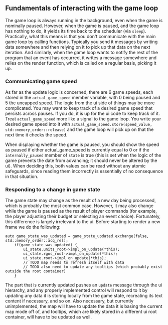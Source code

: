 ## Fundamentals of interacting with the game loop

The game loop is always running in the background, even when the game is nominally paused. However, when the game is paused, and the game loop has nothing to do, it yields its time back to the scheduler (via `sleep`). Practically, what this means is that you don't communicate with the main game loop by calling functions. Typically you send it messages by writing data somewhere and then relying on it to pick up that data on the next iteration. And similarly, when the game loop wants to notify the rest of the program that an event has occurred, it writes a message somewhere and relies on the render function, which is called on a regular basis, picking it up.

### Communicating game speed

As far as the update logic is concerned, there are 6 game speeds, each stored in the `actual_game_speed` member variable, with 0 being paused and 5 the uncapped speed. The logic from the ui side of things may be more complicated. You may want to keep track of a desired game speed that persists across pauses. If you do, it is up for the ui code to keep track of it. Treat `actual_game_speed` more like a signal to the game loop. You write your desired game speed into it with `actual_game_speed.store(speed_value, std::memory_order::release)` and the game loop will pick up on that the next time it checks the speed.

When displaying whether the game is paused, you should show the speed as paused if either actual_game_speed is currently equal to 0 or if the `internally_paused` member of `state` is true (this is set when the logic of the game prevents the date from advancing; it should never be altered by the ui). When deciding this, both values can be read without any atomic safeguards, since reading them incorrectly is essentially of no consequence in that situation.

### Responding to a change in game state

The game state may change as the result of a new day being processed, which is probably the most common case. However, it may also change while the game is paused as the result of player commands (for example, the player adjusting their budget or selecting an event choice). Fortunately, this difference is largely irrelevant to the ui. Before starting to render a new frame we do the following:
```
auto game_state_was_updated = game_state_updated.exchange(false, std::memory_order::acq_rel);
	if(game_state_was_updated) {
		ui_state.units_root->impl_on_update(*this);
		ui_state.rgos_root->impl_on_update(*this);
		ui_state.root->impl_on_update(*this);
		// TODO map needs to refresh itself with data
		// TODO also need to update any tooltips (which probably exist outside the root container)
	}
```
The part that is currently updated pushes an `update` message through the ui hierarchy, and any properly implemented control will respond to it by updating any data it is storing locally from the game state, recreating its text content if necessary, and so on. Also necessary, but currently unimplemented, the map will have to update the data it is basing the current map mode off of, and tooltips, which are likely stored in a different ui root container, will have to be updated as well.

